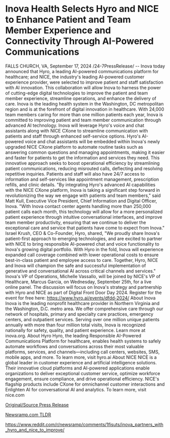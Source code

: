 # Inova Health Selects Hyro and NICE to Enhance Patient and Team Member Experience and Connectivity Through AI-Powered Communications

FALLS CHURCH, VA, September 17, 2024 /24-7PressRelease/ -- Inova today announced that Hyro, a leading AI-powered communications platform for healthcare; and NICE, the industry's leading AI-powered customer experience provider, were selected to improve patient and staff satisfaction with AI innovation. This collaboration will allow Inova to harness the power of cutting-edge digital technologies to improve the patient and team member experience, streamline operations, and enhance the delivery of care.   Inova is the leading health system in the Washington, DC metropolitan region and is at the forefront of digital innovation in healthcare. With 24,000 team members caring for more than one million patients each year, Inova is committed to improving patient and team member communication through advanced AI technology. Inova will leverage Hyro's voice and chat assistants along with NICE CXone to streamline communication with patients and staff through enhanced self-service options.   Hyro's AI-powered voice and chat assistants will be embedded within Inova's newly upgraded NICE CXone platform to automate routine tasks such as answering common questions and managing appointments, making it easier and faster for patients to get the information and services they need. This innovative approach seeks to boost operational efficiency by streamlining patient communications, reducing misrouted calls, deflecting and resolving repetitive inquiries. Patients and staff will also have 24/7 access to information and self-services like appointment management, prescription refills, and clinic details.  "By integrating Hyro's advanced AI capabilities with the NICE CXone platform, Inova is taking a significant step forward in revolutionizing the way we engage with patients and team members," said Matt Kull, Executive Vice President, Chief Information and Digital Officer, Inova. "With Inova contact center agents handling more than 250,000 patient calls each month, this technology will allow for a more personalized patient experience through intuitive conversational interfaces, and improve team member productivity, ensuring that we continue to deliver the exceptional care and service that patients have come to expect from Inova."  Israel Krush, CEO & Co-Founder, Hyro, shared, "We proudly share Inova's patient-first approach to emerging technologies, and are excited to partner with NICE to bring responsible AI-powered chat and voice functionality to Inova's growing digital portfolio. With Hyro in the fold, Inova will experience expanded call coverage combined with lower operational costs to ensure best-in-class patient and employee access to care. Together, Hyro, NICE and Inova will champion the safe and successful implementation of generative and conversational AI across critical channels and services."  Inova's VP of Operations, Michelle Vassallo, will be joined by NICE's VP of Healthcare, Marcus Garcia, on Wednesday, September 25th, for a live online panel. The discussion will focus on Inova's strategy and partnership with Hyro and NICE as part of Digital Front Door Day 2024. Register for the event for free here: https://www.hyro.ai/events/dfdd-2024/  About Inova Inova is the leading nonprofit healthcare provider in Northern Virginia and the Washington, D.C. metro area. We offer comprehensive care through our network of hospitals, primary and specialty care practices, emergency centers, and outpatient services. Serving over one million unique patients annually with more than four million total visits, Inova is recognized nationally for safety, quality, and patient experience. Learn more at inova.org.  About Hyro Hyro, the leading Responsible AI-Powered Communications Platform for healthcare, enables health systems to safely automate workflows and conversations across their most valuable platforms, services, and channels—including call centers, websites, SMS, mobile apps, and more. To learn more, visit hyro.ai  About NICE NICE is a global leader in customer experience and artificial intelligence solutions. Their innovative cloud platforms and AI-powered applications enable organizations to deliver exceptional customer service, optimize workforce engagement, ensure compliance, and drive operational efficiency. NICE's flagship products include CXone for omnichannel customer interactions and Enlighten AI for conversational AI and analytics. To learn more, visit nice.com 

[Original/Source Press Release](https://www.24-7pressrelease.com/press-release/514341/inova-health-selects-hyro-and-nice-to-enhance-patient-and-team-member-experience-and-connectivity-through-ai-powered-communications)
                    

[Newsramp.com TLDR](None) 

https://www.reddit.com/r/newsramp/comments/1fisuts/inova_partners_with_hyro_and_nice_to_improve/